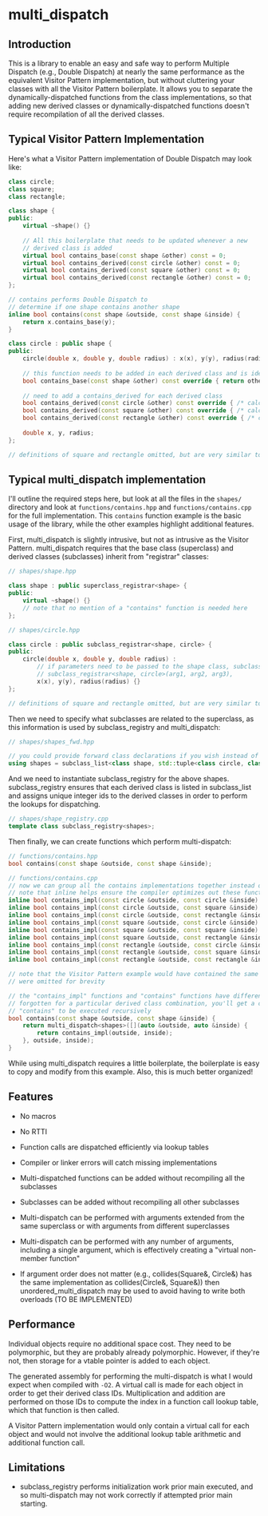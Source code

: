 # multi_dispatch

## Introduction

This is a library to enable an easy and safe way to perform Multiple Dispatch (e.g., Double Dispatch) at nearly the same performance as the equivalent Visitor Pattern implementation, 
but without cluttering your classes with all the Visitor Pattern boilerplate. It allows you to separate the dynamically-dispatched functions from the class implementations,
so that adding new derived classes or dynamically-dispatched functions doesn't require recompilation of all the derived classes.


## Typical Visitor Pattern Implementation

Here's what a Visitor Pattern implementation of Double Dispatch may look like:

```cpp
class circle;
class square;
class rectangle;

class shape {
public:
    virtual ~shape() {}
        
    // All this boilerplate that needs to be updated whenever a new
    // derived class is added
    virtual bool contains_base(const shape &other) const = 0;
    virtual bool contains_derived(const circle &other) const = 0;
    virtual bool contains_derived(const square &other) const = 0;
    virtual bool contains_derived(const rectangle &other) const = 0;
};

// contains performs Double Dispatch to
// determine if one shape contains another shape
inline bool contains(const shape &outside, const shape &inside) {
    return x.contains_base(y);
}

class circle : public shape {
public:
    circle(double x, double y, double radius) : x(x), y(y), radius(radius) {}
        
    // this function needs to be added in each derived class and is identical
    bool contains_base(const shape &other) const override { return other.contains_derived(*this); }
    
    // need to add a contains_derived for each derived class
    bool contains_derived(const circle &other) const override { /* calculation for determining if a circle contains a circle */ }
    bool contains_derived(const square &other) const override { /* calculation for determining if a circle contains a square */ }
    bool contains_derived(const rectangle &other) const override { /* calculation for determining if a circle contains a rectangle */ }
    
    double x, y, radius;
};

// definitions of square and rectangle omitted, but are very similar to circle
```


## Typical multi_dispatch implementation

I'll outline the required steps here, but look at all the files in the `shapes/` directory and look at `functions/contains.hpp` and `functions/contains.cpp` for the
full implementation. This `contains` function example is the basic usage of the library, while the other examples highlight additional features.

First, multi_dispatch is slightly intrusive, but not as intrusive as the Visitor Pattern. multi_dispatch requires that the base class (superclass) and 
derived classes (subclasses) inherit from "registrar" classes:

```cpp
// shapes/shape.hpp

class shape : public superclass_registrar<shape> {
public:
    virtual ~shape() {}
    // note that no mention of a "contains" function is needed here
};

// shapes/circle.hpp

class circle : public subclass_registrar<shape, circle> {
public:
    circle(double x, double y, double radius) : 
        // if parameters need to be passed to the shape class, subclass_registrar will pass those through, e.g.
        // subclass_registrar<shape, circle>(arg1, arg2, arg3),
        x(x), y(y), radius(radius) {}
};

// definitions of square and rectangle omitted, but are very similar to circle
```

Then we need to specify what subclasses are related to the superclass, as this information is used by subclass_registry and multi_dispatch:

```cpp
// shapes/shapes_fwd.hpp

// you could provide forward class declarations if you wish instead of specifying `class` within subclass_list
using shapes = subclass_list<class shape, std::tuple<class circle, class square, class rectangle>>; 
```

And we need to instantiate subclass_registry for the above shapes. subclass_registry ensures that each derived class is listed in subclass_list and assigns 
unique integer ids to the derived classes in order to perform the lookups for dispatching.

```cpp
// shapes/shape_registry.cpp
template class subclass_registry<shapes>;
```

Then finally, we can create functions which perform multi-dispatch:

```cpp
// functions/contains.hpp
bool contains(const shape &outside, const shape &inside);

// functions/contains.cpp
// now we can group all the contains implementations together instead of being spread out across various class definitions!
// note that inline helps ensure the compiler optimizes out these functions
inline bool contains_impl(const circle &outside, const circle &inside)       { /* calculation for determining if a circle contains a circle */ }
inline bool contains_impl(const circle &outside, const square &inside)       { /* calculation for determining if a circle contains a square */ }
inline bool contains_impl(const circle &outside, const rectangle &inside)    { /* calculation for determining if a circle contains a rectangle */ }
inline bool contains_impl(const square &outside, const circle &inside)       { /* calculation for determining if a square contains a circle */ }
inline bool contains_impl(const square &outside, const square &inside)       { /* calculation for determining if a square contains a square */ }
inline bool contains_impl(const square &outside, const rectangle &inside)    { /* calculation for determining if a square contains a rectangle */ }
inline bool contains_impl(const rectangle &outside, const circle &inside)    { /* calculation for determining if a rectangle contains a circle */ }
inline bool contains_impl(const rectangle &outside, const square &inside)    { /* calculation for determining if a rectangle contains a square */ }
inline bool contains_impl(const rectangle &outside, const rectangle &inside) { /* calculation for determining if a rectangle contains a rectangle */ }

// note that the Visitor Pattern example would have contained the same number (9) of contains_derived functions, but they 
// were omitted for brevity

// the "contains_impl" functions and "contains" functions have different names so that if a "contains_impl" function was 
// forgotten for a particular derived class combination, you'll get a compiler error instead of overload resolution causing 
// "contains" to be executed recursively
bool contains(const shape &outside, const shape &inside) {   
    return multi_dispatch<shapes>([](auto &outside, auto &inside) {
        return contains_impl(outside, inside);              
    }, outside, inside);
}
```

While using multi_dispatch requires a little boilerplate, the boilerplate is easy to copy and modify from this example. Also, this is much better organized!


## Features

* No macros

* No RTTI

* Function calls are dispatched efficiently via lookup tables

* Compiler or linker errors will catch missing implementations

* Multi-dispatched functions can be added without recompiling all the subclasses

* Subclasses can be added without recompiling all other subclasses

* Multi-dispatch can be performed with arguments extended from the same superclass or
    with arguments from different superclasses

* Multi-dispatch can be performed with any number of arguments, including a single argument,
    which is effectively creating a "virtual non-member function"

* If argument order does not matter (e.g., collides(Square&, Circle&) has the same implementation
    as collides(Circle&, Square&)) then unordered_multi_dispatch may be used to avoid having to
    write both overloads (TO BE IMPLEMENTED)

## Performance

Individual objects require no additional space cost. They need to be polymorphic, but they are probably already polymorphic. However, if 
they're not, then storage for a vtable pointer is added to each object.

The generated assembly for performing the multi-dispatch is what I would expect when compiled with `-O2`. A virtual call is made for 
each object in order to get their derived class IDs. Multiplication and addition are performed on those IDs to compute the index in
a function call lookup table, which that function is then called.

A Visitor Pattern implementation would only contain a virtual call for each object and would not involve the additional lookup table
arithmetic and additional function call.

## Limitations

* subclass_registry performs initialization work prior main executed, and so multi-dispatch may not work correctly if attempted prior main starting.
